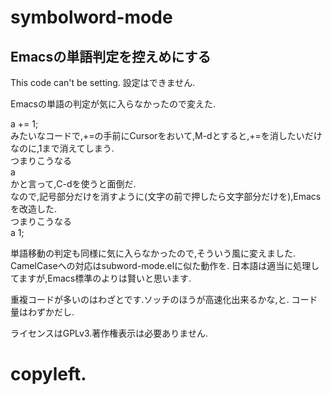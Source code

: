 symbolword-mode
===========
Emacsの単語判定を控えめにする
--
This code can't be setting.
設定はできません.

Emacsの単語の判定が気に入らなかったので変えた.

a += 1;  
みたいなコードで,+=の手前にCursorをおいて,M-dとすると,+=を消したいだけなのに,1まで消えてしまう.  
つまりこうなる  
a   
かと言って,C-dを使うと面倒だ.  
なので,記号部分だけを消すように(文字の前で押したら文字部分だけを),Emacsを改造した.  
つまりこうなる  
a 1;  

単語移動の判定も同様に気に入らなかったので,そういう風に変えました.
CamelCaseへの対応はsubword-mode.elに似た動作を.
日本語は適当に処理してますが,Emacs標準のよりは賢いと思います.

重複コードが多いのはわざとです.ソッチのほうが高速化出来るかな,と.
コード量はわずかだし.

ライセンスはGPLv3.著作権表示は必要ありません.

# copyleft.
